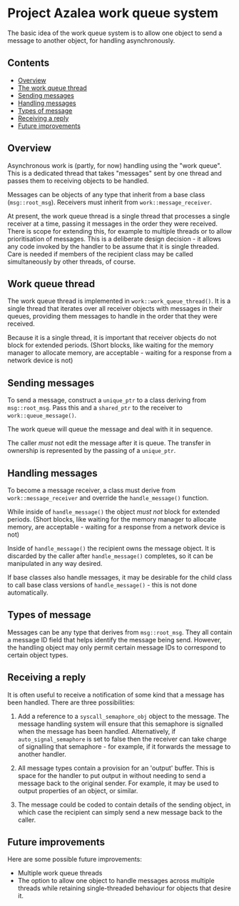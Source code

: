 # Project Azalea work queue system

The basic idea of the work queue system is to allow one object to send a message to another object, for handling
asynchronously.

## Contents

- [Overview](#overview)
- [The work queue thread](#work-queue-thread)
- [Sending messages](#sending-messages)
- [Handling messages](#handling-messages)
- [Types of message](#types-of-message)
- [Receiving a reply](#receiving-a-reply)
- [Future improvements](#future-improvements)

## Overview

Asynchronous work is (partly, for now) handling using the "work queue". This is a dedicated thread that takes
"messages" sent by one thread and passes them to receiving objects to be handled.

Messages can be objects of any type that inherit from a base class (`msg::root_msg`). Receivers must inherit from
`work::message_receiver`.

At present, the work queue thread is a single thread that processes a single receiver at a time, passing it messages in
the order they were received. There is scope for extending this, for example to multiple threads or to allow
prioritisation of messages. This is a deliberate design decision - it allows any code invoked by the handler to be
assume that it is single threaded. Care is needed if members of the recipient class may be called simultaneously by
other threads, of course.

## Work queue thread

The work queue thread is implemented in `work::work_queue_thread()`. It is a single thread that iterates over all
receiver objects with messages in their queues, providing them messages to handle in the order that they were received.

Because it is a single thread, it is important that receiver objects do not block for extended periods. (Short blocks,
like waiting for the memory manager to allocate memory, are acceptable - waiting for a response from a network device
is not)

## Sending messages

To send a message, construct a `unique_ptr` to a class deriving from `msg::root_msg`. Pass this and a `shared_ptr` to
the receiver to `work::queue_message()`.

The work queue will queue the message and deal with it in sequence.

The caller *must* not edit the message after it is queue. The transfer in ownership is represented by the passing of a
`unique_ptr`.

## Handling messages

To become a message receiver, a class must derive from `work::message_receiver` and override the `handle_message()`
function.

While inside of `handle_message()` the object *must not* block for extended periods. (Short blocks, like waiting for
the memory manager to allocate memory, are acceptable - waiting for a response from a network device is not)

Inside of `handle_message()` the recipient owns the message object. It is discarded by the caller after
`handle_message()` completes, so it can be manipulated in any way desired.

If base classes also handle messages, it may be desirable for the child class to call base class versions of
`handle_message()` - this is not done automatically.

## Types of message

Messages can be any type that derives from `msg::root_msg`. They all contain a message ID field that helps identify the
message being send. However, the handling object may only permit certain message IDs to correspond to certain object
types.

## Receiving a reply

It is often useful to receive a notification of some kind that a message has been handled. There are three
possibilities:

1. Add a reference to a `syscall_semaphore_obj` object to the message. The message handling system will ensure that
   this semaphore is signalled when the message has been handled. Alternatively, if `auto_signal_semaphore` is set to
   false then the receiver can take charge of signalling that semaphore - for example, if it forwards the message to
   another handler.

2. All message types contain a provision for an 'output' buffer. This is space for the handler to put output in without
   needing to send a message back to the original sender. For example, it may be used to output properties of an
   object, or similar.

3. The message could be coded to contain details of the sending object, in which case the recipient can simply send a
   new message back to the caller.

## Future improvements

Here are some possible future improvements:

- Multiple work queue threads
- The option to allow one object to handle messages across multiple threads while retaining single-threaded behaviour
  for objects that desire it.
